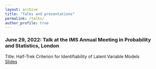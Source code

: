 ```yaml
---
layout: archive
title: "Talks and presentations"
permalink: /talks/
author_profile: true
---
```


### June 29, 2022: Talk at the IMS Annual Meeting in Probability and Statistics, London
Title: Half-Trek Criterion for Identifiability of Latent Variable Models \
[Slides](https://nilssturma.github.io/files/LF_HTC_presentation_IMS.pdf)
